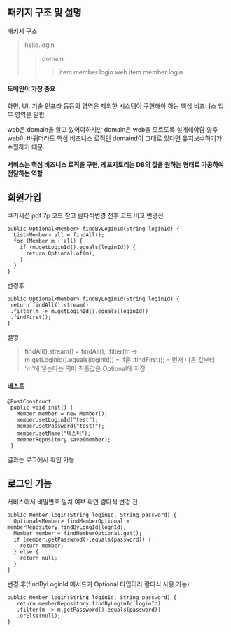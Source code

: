 ## 패키지 구조 및 설명
패키지 구조
> hello.login
> > domain
> > > item
> > > member
> > > login
> > web
> > > item
> > > member
> > > login

#### 도메인이 가장 중요
화면, UI, 기술 인프라 등등의 영역은 제외한 시스템이 구현해야 하는 핵심 비즈니스 업무 영역을 말함

web은 domain을 알고 있어야하지만 domain은 web을 모르도록 설계해야함
향후 web이 바뀌더라도 핵심 비즈니스 로직인 domaind이 그대로 있다면 유지보수하기가 수월하기 때문.

#### 서비스는 핵심 비즈니스 로직을 구현, 레포지토리는 DB의 값을 원하는 형태로 가공하여 전달하는 역할

## 회원가입
쿠키세션 pdf 7p 코드 참고
람다식변경 전후 코드 비교
변경전
```
public Optional<Member> findByLoginId(String loginId) {
  List<Member> all = findAll();
  for (Member m : all) {
    if (m.getLoginId().equals(loginId)) {
      return Optional.of(m);
    }
  }
}
```
변경후
```
public Optional<Member> findByLoginId(String loginId) {
 return findAll().stream()
 .filter(m -> m.getLoginId().equals(loginId))
 .findFirst();
}
```
설명
> findAll().stream() = findAll();
> .filter(m -> m.getLoginId().equals(loginId)) = if문
> .findFirst(); = 먼저 나온 값부터 'm'에 넣는다는 의미
> 최종값을 Optional<Member>에 저장

#### 테스트
```
@PostConstruct
 public void init() {
   Member member = new Member();
   member.setLoginId("test");
   member.setPassword("test!");
   member.setName("테스터");
   memberRepository.save(member);
 }
```
결과는 로그에서 확인 가능

## 로그인 기능
서비스에서 비밀번호 일치 여부 확인
람다식 변경 전
```
public Member login(String loginId, String password) {
  Optional<Member> findMemberOptional = memberRepository.findByLongId(lognId);
  Member member = findMemberOptional.get();
  if (member.getPasswrod().equals(password)) {
    return member;
  } else {
    return null;
  }
}
```
변경 후(findByLoginId 메서드가 Optional 타입이라 람다식 사용 가능)
```
public Member login(String loginId, String password) {
   return memberRepository.findByLoginId(loginId)
   .filter(m -> m.getPassword().equals(password))
   .orElse(null);
}
```

